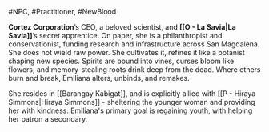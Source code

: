 #NPC, #Practitioner, #NewBlood

**Cortez Corporation**’s CEO, a beloved scientist, and **[[O - La Savia|La Savia]]**’s secret apprentice. On paper, she is a philanthropist and conservationist, funding research and infrastructure across San Magdalena.  She does not wield raw power. She cultivates it, refines it like a botanist shaping new species. Spirits are bound into vines, curses bloom like flowers, and memory-stealing roots drink deep from the dead. Where others burn and break, Emiliana alters, unbinds, and remakes.

She resides in [[Barangay Kabigat]], and is explicitly allied with [[P - Hiraya Simmons|Hiraya Simmons]] - sheltering the younger woman and providing her with kindness. Emiliana's primary goal is regaining youth, with helping her patron a secondary.